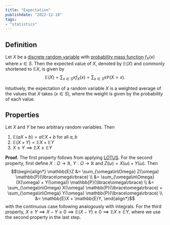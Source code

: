 ```yaml
---
title: "Expectation"
publishdate: "2022-12-10"
tags:
- "statistics"
---
```


## Definition
Let $X$ be a [discrete random variable](statistics/random-variable.md) with [probability mass function](statistics/probability-mass-function.md) $f_X(x)$ where $x \in S$. Then the expected value of $X$, denoted by $\mathbb{E}(X)$ and commonly shortened to $\mathbb{E}X$, is given by
$$\mathbb{E}(X) = \sum_{x \in S} xf_X(x) = \sum_{x \in S} x\mathbb{P}(X = x).$$

Intuitively, the expectation of a random variable $X$ is a weighted average of the values that $X$ takes ($x \in S$), where the weight is given by the probability of each value.

## Properties
Let $X$ and $Y$ be two arbitrary random variables. Then
1. $\mathbb{E}(aX + b) = a\mathbb{E}X + b$ for all $a, b$
2. $\mathbb{E}(X + Y) = \mathbb{E}X + \mathbb{E}Y$
3. $X \geq Y \implies \mathbb{E}X \geq \mathbb{E}Y$

**Proof.** The first property follows from applying [LOTUS](statistics/law-of-the-unconscious-statistician.md). For the second property, first define $X: \Omega \to \mathbb{R}$, $Y: \Omega \to \mathbb{R}$ and $Z(\omega) = X(\omega) + Y(\omega)$. Then
$$\begin{align*}
\mathbb{E}Z &= \sum_{\omega\in\Omega} Z(\omega) \mathbb{P}(\lbrace\omega\rbrace) \\
&= \sum_{\omega\in\Omega} (X(\omega) + Y(\omega)) \mathbb{P}(\lbrace\omega\rbrace) \\
&= \sum_{\omega\in\Omega} X(\omega) \mathbb{P}(\lbrace\omega\rbrace) + \sum_{\omega\in\Omega} Y(\omega) \mathbb{P}(\lbrace\omega\rbrace) \\
&= \mathbb{E}X + \mathbb{E}Y,
\end{align*}$$
with the continuous case following analogously with integrals. For the third property, $X \geq Y \implies X - Y \geq 0 \implies \mathbb{E}(X - Y) \geq 0 \implies \mathbb{E}X \geq \mathbb{E}Y$, where we use the second property in the last step.